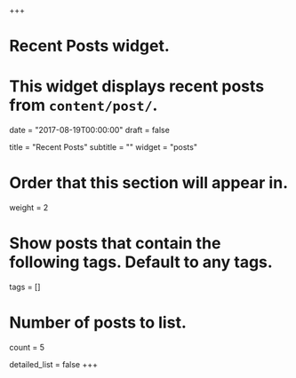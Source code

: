 +++
# Recent Posts widget.
# This widget displays recent posts from `content/post/`.

date = "2017-08-19T00:00:00"
draft = false

title = "Recent Posts"
subtitle = ""
widget = "posts"

# Order that this section will appear in.
weight = 2

# Show posts that contain the following tags. Default to any tags.
tags = []

# Number of posts to list.
count = 5

detailed_list = false
+++

